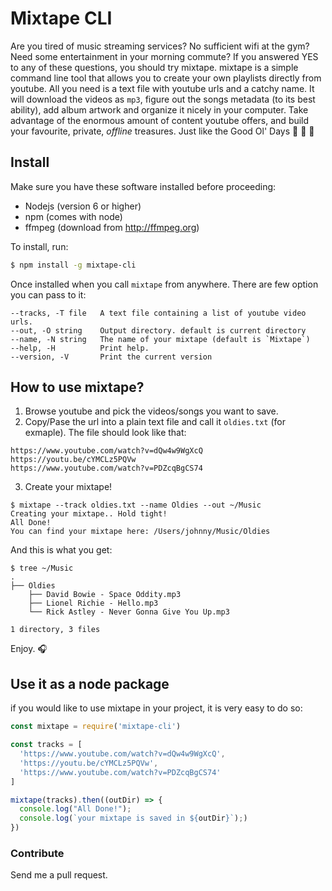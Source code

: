 # Mixtape CLI
Are you tired of music streaming services? No sufficient wifi at the gym? Need some entertainment in your morning commute? If you answered YES to any of these questions, you should try mixtape. mixtape is a simple command line tool that allows you to create your own playlists directly from youtube. All you need is a text file with youtube urls and a catchy name. It will download the videos as `mp3`, figure out the songs metadata (to its best ability), add album artwork and organize it nicely in your computer. Take advantage of the enormous amount of content youtube offers, and build your favourite, private, _offline_ treasures. Just like the Good Ol' Days 💽 📼 📀

## Install
Make sure you have these software installed before proceeding:
- Nodejs (version 6 or higher)
- npm (comes with node)
- ffmpeg (download from http://ffmpeg.org)

To install, run:
```bash
$ npm install -g mixtape-cli
```

Once installed when you call `mixtape` from anywhere. There are few option you can pass to it:
```
--tracks, -T file   A text file containing a list of youtube video urls.
--out, -O string    Output directory. default is current directory
--name, -N string   The name of your mixtape (default is `Mixtape`)
--help, -H          Print help.
--version, -V       Print the current version
```

## How to use mixtape?
1. Browse youtube and pick the videos/songs you want to save.
2. Copy/Pase the url into a plain text file and call it `oldies.txt` (for exmaple).
The file should look like that:

  ```
  https://www.youtube.com/watch?v=dQw4w9WgXcQ
  https://youtu.be/cYMCLz5PQVw
  https://www.youtube.com/watch?v=PDZcqBgCS74
  ```
3. Create your mixtape!
```
$ mixtape --track oldies.txt --name Oldies --out ~/Music
Creating your mixtape.. Hold tight!
All Done!
You can find your mixtape here: /Users/johnny/Music/Oldies
```

And this is what you get:

```
$ tree ~/Music
.
├── Oldies
    ├── David Bowie - Space Oddity.mp3
    ├── Lionel Richie - Hello.mp3
    └── Rick Astley - Never Gonna Give You Up.mp3

1 directory, 3 files
```

Enjoy. 🎧

## Use it as a node package

if you would like to use mixtape in your project, it is very easy to do so:
```js
const mixtape = require('mixtape-cli')

const tracks = [
  'https://www.youtube.com/watch?v=dQw4w9WgXcQ',
  'https://youtu.be/cYMCLz5PQVw',
  'https://www.youtube.com/watch?v=PDZcqBgCS74'
]

mixtape(tracks).then((outDir) => {
  console.log("All Done!");
  console.log(`your mixtape is saved in ${outDir}`);)
})
```

### Contribute
Send me a pull request.
